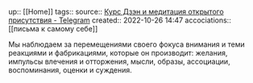 up:: [[Home]]
tags:: 
source:: [Курс Дзэн и медитация открытого присутствия - Telegram](https://t.me/c/1892880300/4)
created:: 2022-10-26 14:47
accociations:: [[письма к самому себе]]

Мы наблюдаем за перемещениями своего фокуса внимания и теми реакциями и фабрикациями, которые он производит: желания, импульсы влечения и отторжения, мысли, образы, ассоциации, воспоминания, оценки и суждения.